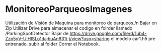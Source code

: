 # MonitoreoParqueosImagenes
Utilización de Visión de Maquina para monitoreo de parqueos./n
Bajar en Zip
Utilizar Drive para almacenar el codigo en folrder llamado /ParkingSpotDetector
Bajar de https://drive.google.com/file/d/1ub4-Zzp5yV-UIHlSLo1dajbuAn631i-j/view?usp=sharing el modelo car1.h5 pre entrenado.
subir al folder
Correr el Notebook. 
